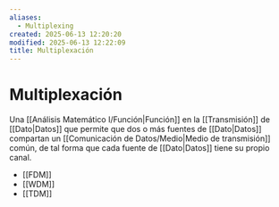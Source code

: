 ```yaml
---
aliases:
  - Multiplexing
created: 2025-06-13 12:20:20
modified: 2025-06-13 12:22:09
title: Multiplexación
---
```


# Multiplexación

Una [[Análisis Matemático I/Función|Función]] en la [[Transmisión]] de [[Dato|Datos]] que permite que dos o más fuentes de [[Dato|Datos]] compartan un [[Comunicación de Datos/Medio|Medio de transmisión]] común, de tal forma que cada fuente de [[Dato|Datos]] tiene su propio canal. 

- [[FDM]]
- [[WDM]]
- [[TDM]]
